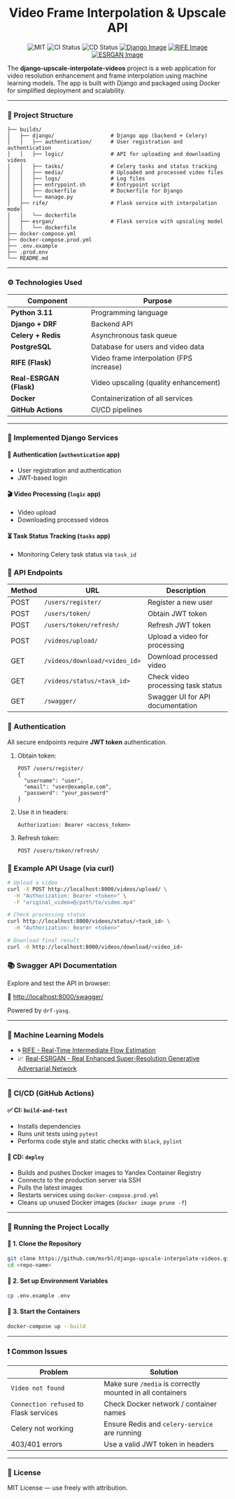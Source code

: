 # <div align="center">Video Frame Interpolation & Upscale API</div>

<div align="center">

![MIT](https://img.shields.io/badge/license-MIT-blue.svg)
![CI Status](https://github.com/msrbl/django-upscale-interpolate-videos/actions/workflows/ci.yml/badge.svg)
![CD Status](https://github.com/msrbl/django-upscale-interpolate-videos/actions/workflows/cd.yml/badge.svg)
[![Django Image](https://img.shields.io/docker/image-size/do1lbyy/django-service)](https://hub.docker.com/r/do1lbyy/django-service)
[![RIFE Image](https://img.shields.io/docker/image-size/do1lbyy/rife-service)](https://hub.docker.com/r/do1lbyy/rife-service)
[![ESRGAN Image](https://img.shields.io/docker/image-size/do1lbyy/esrgan-service)](https://hub.docker.com/r/do1lbyy/esrgan-service)

</div>

The **django-upscale-interpolate-videos** project is a web application for video resolution enhancement and frame interpolation using machine learning models. The app is built with Django and packaged using Docker for simplified deployment and scalability.

---

### 📂 Project Structure

```
├── builds/
│   ├── django/                  # Django app (backend + Celery)
│   │   ├── authentication/      # User registration and authentication
│   │   ├── logic/               # API for uploading and downloading videos
│   │   ├── tasks/               # Celery tasks and status tracking
│   │   ├── media/               # Uploaded and processed video files
│   │   ├── logs/                # Log files
│   │   ├── entrypoint.sh        # Entrypoint script
│   │   ├── dockerfile           # Dockerfile for Django
│   │   └── manage.py
│   ├── rife/                    # Flask service with interpolation model
│   │   └── dockerfile
│   ├── esrgan/                  # Flask service with upscaling model
│   │   └── dockerfile
├── docker-compose.yml
├── docker-compose.prod.yml
├── .env.example
├── .prod.env
└── README.md
```

---

### ⚙️ Technologies Used

| Component               | Purpose                                  |
| ----------------------- | ---------------------------------------- |
| **Python 3.11**         | Programming language                     |
| **Django + DRF**        | Backend API                              |
| **Celery + Redis**      | Asynchronous task queue                  |
| **PostgreSQL**          | Database for users and video data        |
| **RIFE (Flask)**        | Video frame interpolation (FPS increase) |
| **Real-ESRGAN (Flask)** | Video upscaling (quality enhancement)    |
| **Docker**              | Containerization of all services         |
| **GitHub Actions**      | CI/CD pipelines                          |

---

### 🧩 Implemented Django Services

#### 🔐 Authentication (`authentication` app)

* User registration and authentication
* JWT-based login

#### 🎬 Video Processing (`logic` app)

* Video upload
* Downloading processed videos

#### ⏳ Task Status Tracking (`tasks` app)

* Monitoring Celery task status via `task_id`

### 🔌 API Endpoints

| Method | URL                           | Description                        |
| ------ | ----------------------------- | ---------------------------------- |
| POST   | `/users/register/`            | Register a new user                |
| POST   | `/users/token/`               | Obtain JWT token                   |
| POST   | `/users/token/refresh/`       | Refresh JWT token                  |
| POST   | `/videos/upload/`             | Upload a video for processing      |
| GET    | `/videos/download/<video_id>` | Download processed video           |
| GET    | `/videos/status/<task_id>`    | Check video processing task status |
| GET    | `/swagger/`                   | Swagger UI for API documentation   |

### 🔐 Authentication

All secure endpoints require **JWT token** authentication.

1. Obtain token:

   ```
   POST /users/register/
   {
     "username": "user",
     "email": "user@example.com",
     "password": "your_password"
   }
   ```

2. Use it in headers:

   ```
   Authorization: Bearer <access_token>
   ```

3. Refresh token:

   ```
   POST /users/token/refresh/
   ```

### 🔁 Example API Usage (via curl)

```bash
# Upload a video
curl -X POST http://localhost:8000/videos/upload/ \
  -H "Authorization: Bearer <token>" \
  -F "original_video=@/path/to/video.mp4"

# Check processing status
curl http://localhost:8000/videos/status/<task_id> \
  -H "Authorization: Bearer <token>"

# Download final result
curl -O http://localhost:8000/videos/download/<video_id>
```

### 📚 Swagger API Documentation

Explore and test the API in browser:

🔗 [http://localhost:8000/swagger/](http://localhost:8000/swagger/)

Powered by `drf-yasg`.

---

### 🧠 Machine Learning Models

* 🌀 [RIFE - Real-Time Intermediate Flow Estimation](https://github.com/hzwer/Practical-RIFE)
* 📈 [Real-ESRGAN - Real Enhanced Super-Resolution Generative Adversarial Network](https://github.com/xinntao/Real-ESRGAN)

---

### 🚀 CI/CD (GitHub Actions)

#### ✅ CI: `build-and-test`

* Installs dependencies
* Runs unit tests using `pytest`
* Performs code style and static checks with `black`, `pylint`

#### 🚀 CD: `deploy`

* Builds and pushes Docker images to Yandex Container Registry
* Connects to the production server via SSH
* Pulls the latest images
* Restarts services using `docker-compose.prod.yml`
* Cleans up unused Docker images (`docker image prune -f`)

---

### 🧪 Running the Project Locally

#### 🔁 1. Clone the Repository

```bash
git clone https://github.com/msrbl/django-upscale-interpolate-videos.git
cd <repo-name>
```

#### 🔧 2. Set up Environment Variables

```bash
cp .env.example .env
```

#### 🐳 3. Start the Containers

```bash
docker-compose up --build
```

---

### ❗ Common Issues

| Problem                                | Solution                                                  |
| -------------------------------------- | --------------------------------------------------------- |
| `Video not found`                      | Make sure `/media` is correctly mounted in all containers |
| `Connection refused` to Flask services | Check Docker network / container names                    |
| Celery not working                     | Ensure Redis and `celery-service` are running             |
| 403/401 errors                         | Use a valid JWT token in headers                          |

---

### 🧾 License

MIT License — use freely with attribution.
